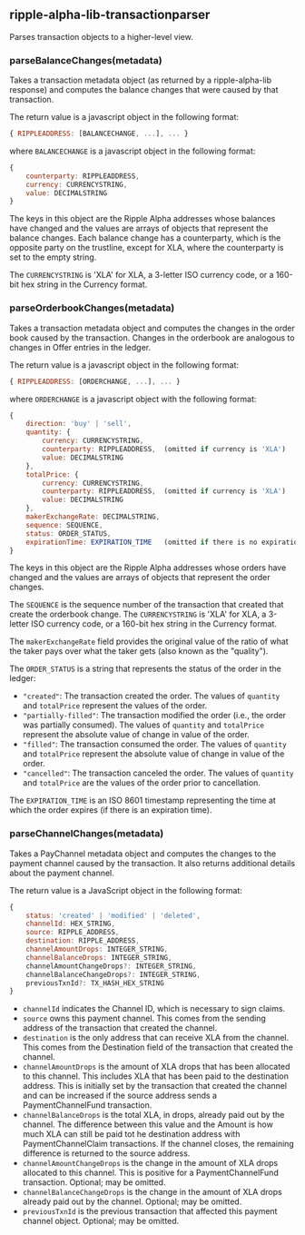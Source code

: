 ripple-alpha-lib-transactionparser
----------------------------

Parses transaction objects to a higher-level view.

### parseBalanceChanges(metadata)

Takes a transaction metadata object (as returned by a ripple-alpha-lib response) and computes the balance changes that were caused by that transaction.

The return value is a javascript object in the following format:

```javascript
{ RIPPLEADDRESS: [BALANCECHANGE, ...], ... }
```

where `BALANCECHANGE` is a javascript object in the following format:

```javascript
{
    counterparty: RIPPLEADDRESS,
    currency: CURRENCYSTRING,
    value: DECIMALSTRING
}
```

The keys in this object are the Ripple Alpha addresses whose balances have changed and the values are arrays of objects that represent the balance changes. Each balance change has a counterparty, which is the opposite party on the trustline, except for XLA, where the counterparty is set to the empty string.

The `CURRENCYSTRING` is 'XLA' for XLA, a 3-letter ISO currency code, or a 160-bit hex string in the Currency format.


### parseOrderbookChanges(metadata)

Takes a transaction metadata object and computes the changes in the order book caused by the transaction. Changes in the orderbook are analogous to changes in Offer entries in the ledger.


The return value is a javascript object in the following format:

```javascript
{ RIPPLEADDRESS: [ORDERCHANGE, ...], ... }
```

where `ORDERCHANGE` is a javascript object with the following format:

```javascript
{
    direction: 'buy' | 'sell',
    quantity: {
        currency: CURRENCYSTRING,
        counterparty: RIPPLEADDRESS,  (omitted if currency is 'XLA')
        value: DECIMALSTRING
    },
    totalPrice: {
        currency: CURRENCYSTRING,
        counterparty: RIPPLEADDRESS,  (omitted if currency is 'XLA')
        value: DECIMALSTRING
    },
    makerExchangeRate: DECIMALSTRING,
    sequence: SEQUENCE,
    status: ORDER_STATUS,
    expirationTime: EXPIRATION_TIME   (omitted if there is no expiration time)
}
```


The keys in this object are the Ripple Alpha addresses whose orders have changed and the values are arrays of objects that represent the order changes.

The `SEQUENCE` is the sequence number of the transaction that created that create the orderbook change.
The `CURRENCYSTRING` is 'XLA' for XLA, a 3-letter ISO currency code, or a 160-bit hex string in the Currency format.

The `makerExchangeRate` field provides the original value of the ratio of what the taker pays over what the taker gets (also known as the "quality").

The `ORDER_STATUS` is a string that represents the status of the order in the ledger:

*   `"created"`: The transaction created the order. The values of `quantity` and `totalPrice` represent the values of the order.
*   `"partially-filled"`: The transaction modified the order (i.e., the order was partially consumed). The values of `quantity` and `totalPrice` represent the absolute value of change in value of the order.
*   `"filled"`: The transaction consumed the order. The values of `quantity` and `totalPrice` represent the absolute value of change in value of the order.
*   `"cancelled"`: The transaction canceled the order. The values of `quantity` and `totalPrice` are the values of the order prior to cancellation.

The `EXPIRATION_TIME` is an ISO 8601 timestamp representing the time at which the order expires (if there is an expiration time).

### parseChannelChanges(metadata)

Takes a PayChannel metadata object and computes the changes to the payment channel caused by the transaction. It also returns additional details about the payment channel.

The return value is a JavaScript object in the following format:

```javascript
{
    status: 'created' | 'modified' | 'deleted',
    channelId: HEX_STRING,
    source: RIPPLE_ADDRESS,
    destination: RIPPLE_ADDRESS,
    channelAmountDrops: INTEGER_STRING,
    channelBalanceDrops: INTEGER_STRING,
    channelAmountChangeDrops?: INTEGER_STRING,
    channelBalanceChangeDrops?: INTEGER_STRING,
    previousTxnId?: TX_HASH_HEX_STRING
}
```

* `channelId` indicates the Channel ID, which is necessary to sign claims.
* `source` owns this payment channel. This comes from the sending address of the transaction that created the channel.
* `destination` is the only address that can receive XLA from the channel. This comes from the Destination field of the transaction that created the channel.
* `channelAmountDrops` is the amount of XLA drops that has been allocated to this channel. This includes XLA that has been paid to the destination address. This is initially set by the transaction that created the channel and can be increased if the source address sends a PaymentChannelFund transaction.
* `channelBalanceDrops` is the total XLA, in drops, already paid out by the channel. The difference between this value and the Amount is how much XLA can still be paid tot he destination address with PaymentChannelClaim transactions. If the channel closes, the remaining difference is returned to the source address.
* `channelAmountChangeDrops` is the change in the amount of XLA drops allocated to this channel. This is positive for a PaymentChannelFund transaction. Optional; may be omitted.
* `channelBalanceChangeDrops` is the change in the amount of XLA drops already paid out by the channel. Optional; may be omitted.
* `previousTxnId` is the previous transaction that affected this payment channel object. Optional; may be omitted.
